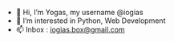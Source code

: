 - 👋 Hi, I’m Yogas, my username @iogias
- 👀 I’m interested in Python, Web Development
- 📫 Inbox : iogias.box@gmail.com

<!---
iogias/iogias is a ✨ special ✨ repository because its `README.md` (this file) appears on your GitHub profile.
You can click the Preview link to take a look at your changes.
--->
